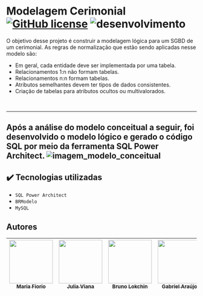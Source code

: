# Modelagem Cerimonial  <br> [![GitHub license](https://img.shields.io/github/license/GabrielAraujo027/Modelagem_Cerimonial)](https://github.com/GabrielAraujo027/Modelagem_Cerimonial/blob/main/LICENSE) ![desenvolvimento](https://img.shields.io/badge/status-finalizado-green)

 O objetivo desse projeto é construir a modelagem lógica para um SGBD de um cerimonial.
 As regras de normalização que estão sendo aplicadas nesse modelo são:
 * Em geral, cada entidade deve ser implementada por uma tabela.
 * Relacionamentos 1:n não formam tabelas.
 * Relacionamentos n:n formam tabelas.
 * Atributos semelhantes devem ter tipos de dados consistentes.
 * Criação de tabelas para atributos ocultos ou multivalorados.  
 <br>
 
 ---------------
 Após a análise do modelo conceitual a seguir, foi desenvolvido o modelo lógico e gerado o código SQL por meio da ferramenta SQL Power Architect.
![imagem_modelo_conceitual](https://user-images.githubusercontent.com/103531983/183297571-23f44e57-f367-4399-9d0e-c9e7d807b3f4.png)
---------------
## ✔️ Tecnologias utilizadas
* ``SQL Power Architect``
* ``BRModelo``
* ``MySQL``

## Autores
| [<img src="https://avatars.githubusercontent.com/u/103320974?v=4" width=115><br><sub>Maria Fiorio</sub>](https://github.com/mariafiorio) |  [<img src="https://avatars.githubusercontent.com/u/102438061?v=4" width=115><br><sub>Julia Viana</sub>](https://github.com/066444) |  [<img src="https://avatars.githubusercontent.com/u/48932138?v=4" width=115><br><sub>Bruno Lokchin</sub>](https://github.com/Lokchin) | [<img src="https://avatars.githubusercontent.com/u/103531983?v=4" width=115><br><sub>Gabriel Araújo</sub>](https://github.com/GabrielAraujo027) |
| :-: | :-: | :-: | :-:
